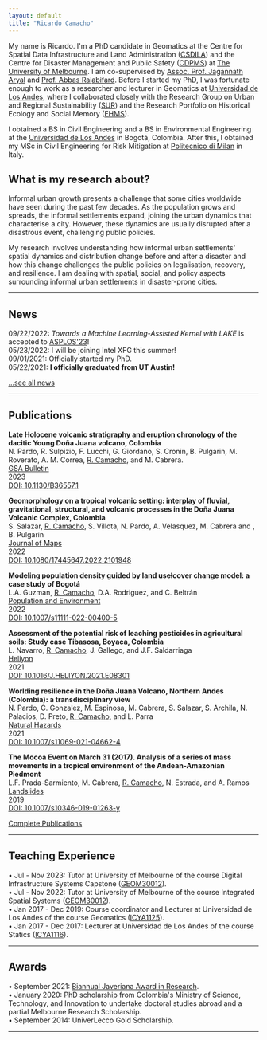 ```yaml
---
layout: default
title: "Ricardo Camacho"
---
```


My name is Ricardo. I'm a PhD candidate in Geomatics at the Centre for Spatial Data Infrastructure and Land Administration ([CSDILA](https://eng.unimelb.edu.au/csdila)) and the Centre for Disaster Management and Public Safety ([CDPMS](https://www.unimelb.edu.au/cdmps)) at [The University of Melbourne](https://www.unimelb.edu.au/).  I am co-supervised by [Assoc. Prof. Jagannath Aryal](https://findanexpert.unimelb.edu.au/profile/865150-jagannath-aryal) and [Prof. Abbas Rajabifard](https://findanexpert.unimelb.edu.au/profile/6142-abbas-rajabifard). Before I started my PhD, I was fortunate enough to work as a researcher and lecturer in Geomatics at [Universidad de Los Andes](https://uniandes.edu.co/), where I collaborated closely with the Research Group on Urban and Regional Sustainability ([SUR](https://sur.uniandes.edu.co/)) and the Research Portfolio on Historical Ecology and Social Memory ([EHMS](https://ehms.uniandes.edu.co/)).

I obtained a BS in Civil Engineering and a BS in Environmental Engineering at the [Universidad de Los Andes](https://uniandes.edu.co/) in Bogotá, Colombia. After this, I obtained my MSc in Civil Engineering for Risk Mitigation at [Politecnico di Milan](https://www.polimi.it/en) in Italy.

## What is my research about?

Informal urban growth presents a challenge that some cities worldwide have seen during the past few decades. As the population grows and spreads, the informal settlements expand, joining the urban dynamics that characterise a city. However, these dynamics are usually disrupted after a disastrous event, challenging public policies.

My research involves understanding how informal urban settlements' spatial dynamics and distribution change before and after a disaster and how this change challenges the public policies on legalisation, recovery, and resilience. I am dealing with spatial, social, and policy aspects surrounding informal urban settlements in disaster-prone cities. 


---

## News

09/22/2022: *Towards a Machine Learning-Assisted Kernel with LAKE* is accepted to [ASPLOS'23](https://asplos-conference.org/asplos-2023-cfp/)!  
05/23/2022: I will be joining Intel XFG this summer!  
09/01/2021: Officially started my PhD.  
05/22/2021: **I officially graduated from UT Austin!**  

[...see all news](./news)

---

## Publications

**Late Holocene volcanic stratigraphy and eruption chronology of the dacitic Young Doña Juana volcano, Colombia**  
N. Pardo, R. Sulpizio, F. Lucchi, G. Giordano, S. Cronin, B. Pulgarin, M. Roverato, A. M. Correa, <u>R. Camacho</u>, and M. Cabrera.  
[GSA Bulletin](https://pubs.geoscienceworld.org/gsabulletin)  
2023  
[DOI: 10.1130/B36557.1](https://pubs.geoscienceworld.org/gsa/gsabulletin/article/135/9-10/2510/619822/Late-Holocene-volcanic-stratigraphy-and-eruption)  

**Geomorphology on a tropical volcanic setting: interplay of fluvial, gravitational, structural, and volcanic processes in the Doña Juana Volcanic Complex, Colombia**  
S. Salazar, <u>R. Camacho</u>, S. Villota, N. Pardo, A. Velasquez, M. Cabrera and , B. Pulgarin  
[Journal of Maps](https://www.tandfonline.com/journals/tjom20)  
2022  
[DOI: 10.1080/17445647.2022.2101948](https://www.tandfonline.com/doi/full/10.1080/17445647.2022.2101948)  

**Modeling population density guided by land usełcover change model: a case study of Bogotá**  
L.A. Guzman, <u>R. Camacho</u>, D.A. Rodriguez, and C. Beltrán  
[Population and Environment](https://www.springer.com/journal/11111)  
2022  
[DOI: 10.1007/s11111-022-00400-5](https://link.springer.com/article/10.1007/s11111-022-00400-5)  

**Assessment of the potential risk of leaching pesticides in agricultural soils: Study case Tibasosa, Boyaca, Colombia**  
L. Navarro, <u>R. Camacho</u>, J. Gallego, and J.F. Saldarriaga  
[Heliyon](https://www.cell.com/heliyon/home)  
2021  
[DOI: 10.1016/J.HELIYON.2021.E08301](https://www.cell.com/heliyon/pdf/S2405-8440(21)02404-X.pdf)  

**Worlding resilience in the Doña Juana Volcano, Northern Andes (Colombia): a transdisciplinary view**  
N. Pardo, C. Gonzalez, M. Espinosa, M. Cabrera, S. Salazar, S. Archila, N. Palacios, D. Preto, <u>R. Camacho</u>, and L. Parra  
[Natural Hazards](https://www.springer.com/journal/11069)  
2021  
[DOI: 10.1007/s11069-021-04662-4](https://link.springer.com/article/10.1007/s11069-021-04662-4)  

**The Mocoa Event on March 31 (2017). Analysis of a series of mass movements in a tropical environment of the Andean-Amazonian Piedmont**  
L.F. Prada-Sarmiento, M. Cabrera, <u>R. Camacho</u>, N. Estrada, and A. Ramos  
[Landslides](https://www.springer.com/journal/10346)  
2019  
[DOI: 10.1007/s10346-019-01263-y](https://link.springer.com/article/10.1007/s10346-019-01263-y)  

[Complete Publications](./publications)

---

## Teaching Experience

•	Jul - Nov 2023: Tutor at University of Melbourne of the course Digital Infrastructure Systems Capstone ([GEOM30012](https://handbook.unimelb.edu.au/2023/subjects/geom30012)).  
•	Jul - Nov 2022: Tutor at University of Melbourne of the course Integrated Spatial Systems ([GEOM30012](https://handbook.unimelb.edu.au/2022/subjects/geom30012)).  
•	Jan 2017 - Dec 2019: Course coordinator and Lecturer at Universidad de Los Andes of the course Geomatics ([ICYA1125](https://civilyambiental.uniandes.edu.co/sites/default/files/documentos/contenidos-programaticos/contenidos-programaticos-2018/segundo-semestre/icya-1125-geomatica-2018-20-secc-1.pdf)).  
•	Jan 2017 - Dec 2017: Lecturer at Universidad de Los Andes of the course Statics ([ICYA1116](https://civilyambiental.uniandes.edu.co/sites/default/files/documentos/contenidos-programaticos/contenidos-programaticos-2017/segundo-semestre/2017-20-icya/icya-1116-estatica-2017-20-seccion-3.pdf)).  

---

## Awards

•	September 2021: [Biannual Javeriana Award in Research](https://wallet.xertify.co/certificates/EEC73DFBA001).  
•	January 2020: PhD scholarship from Colombia's Ministry of Science, Technology, and Innovation to undertake doctoral studies abroad and a partial Melbourne Research Scholarship.  
•	September 2014: UniverLecco Gold Scholarship.  

---
